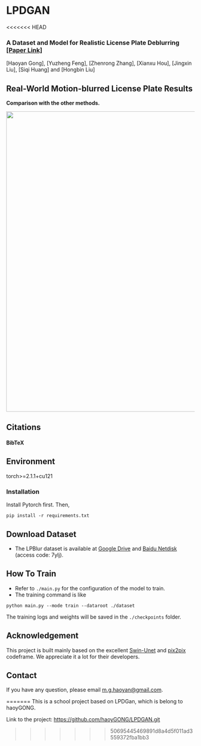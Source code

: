 # LPDGAN
<<<<<<< HEAD


### A Dataset and Model for Realistic License Plate Deblurring [[Paper Link]](https://arxiv.org/abs/2404.13677)
[Haoyan Gong], [Yuzheng Feng], [Zhenrong Zhang], [Xianxu Hou], [Jingxin Liu], [Siqi Huang] and [Hongbin Liu]


## Real-World Motion-blurred License Plate Results

**Comparison with the other methods.**

<img src="https://github.com/haoyGONG/LPDGAN/blob/main/figures/results.jpg" width="800"/>


## Citations
#### BibTeX



## Environment
torch>=2.1.1+cu121

### Installation
Install Pytorch first.
Then,
```
pip install -r requirements.txt
```
 
## Download Dataset
- The LPBlur dataset is available at [Google Drive](https://drive.google.com/file/d/1ygdpsYdFVUbDoBtcTpb-D0ag9g-ONi0S/view?usp=sharing) and [Baidu Netdisk](https://pan.baidu.com/s/1RbffG9eCPDYEa-I96wFx-A) (access code: 7ylj).  


## How To Train
- Refer to `./main.py` for the configuration of the model to train.
- The training command is like
```
python main.py --mode train --dataroot ./dataset
```

The training logs and weights will be saved in the `./checkpoints` folder.

## Acknowledgement
This project is built mainly based on the excellent [Swin-Unet](https://github.com/HuCaoFighting/Swin-Unet) and [pix2pix](https://github.com/phillipi/pix2pix) codeframe. We appreciate it a lot for their developers.

## Contact
If you have any question, please email m.g.haoyan@gmail.com.



=======
This is a school project based on LPDGan, which is belong to haoyGONG.

Link to the project: https://github.com/haoyGONG/LPDGAN.git
>>>>>>> 50695445469891d8a4d5f011ad3559372fba1bb3
